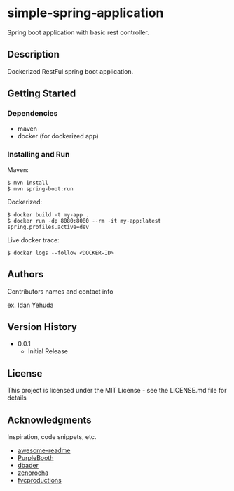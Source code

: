 # simple-spring-application

Spring boot application with basic rest controller.

## Description

Dockerized RestFul spring boot application.

## Getting Started

### Dependencies

* maven
* docker (for dockerized app)

### Installing and Run

Maven: 
```
$ mvn install
$ mvn spring-boot:run
```

Dockerized: 
```
$ docker build -t my-app .
$ docker run -dp 8080:8080 --rm -it my-app:latest spring.profiles.active=dev
```
Live docker trace:
```
$ docker logs --follow <DOCKER-ID>
```

## Authors

Contributors names and contact info

ex. Idan Yehuda

## Version History

* 0.0.1
    * Initial Release

## License

This project is licensed under the MIT License - see the LICENSE.md file for details

## Acknowledgments

Inspiration, code snippets, etc.
* [awesome-readme](https://github.com/matiassingers/awesome-readme)
* [PurpleBooth](https://gist.github.com/PurpleBooth/109311bb0361f32d87a2)
* [dbader](https://github.com/dbader/readme-template)
* [zenorocha](https://gist.github.com/zenorocha/4526327)
* [fvcproductions](https://gist.github.com/fvcproductions/1bfc2d4aecb01a834b46)